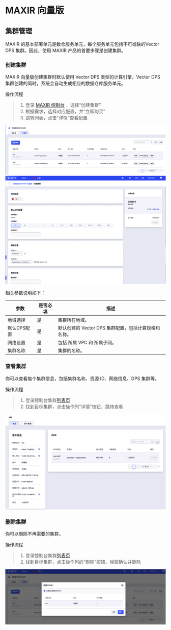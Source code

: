 # MAXIR 向量版
## 集群管理
MAXIR 的基本部署单元是数仓服务单元，每个服务单元包括不可或缺的Vector DPS 集群。因此，使用 MAXIR 产品的首要步骤是创建集群。

### 创建集群
MAXIR 向量版创建集群时默认使用 Vector DPS 类型的计算引擎。Vector DPS 集群创建的同时，系统会自动生成相应的数据仓库服务单元。

操作流程
>1. 登录 [MAXIR 控制台](https://console.ucloud.cn/maxir/vector) ，选择“创建集群”
>2. 根据需求，选择对应配置，并“立即购买”
>3. 跳转列表，点击“详情”查看配置

![](/images/guide/vector-create1.png)
![](/images/guide/vector-create2.png)

相关参数说明如下：

| 参数 | 是否必填 | 描述 |
| --- | --- | --- |
| 地域选择 | 是 | 集群所在地域。 |
| 默认DPS配置 | 是 | 默认创建的 Vector DPS 集群配置，包括计算规格和名称。 |
| 网络设置 | 是 | 包括 所属 VPC 和 所属子网。 |
| 集群名称 | 是 | 集群的名称。 |


### 查看集群
你可以查看每个集群信息，包括集群名称、资源 ID、网络信息、DPS 集群等。

操作流程
>1. 登录控制台集群[列表页](https://console.ucloud.cn/maxir/vector)
>2. 找到目标集群，点击操作列“详情”按钮，跳转查看

![](/images/guide/vector-cluster-1.png)


### 删除集群
你可以删除不再需要的集群。

操作流程
>1. 登录控制台集群[列表页](https://console.ucloud.cn/maxir/vector)
>2. 找到目标集群，点击操作列的“删除”按钮，弹窗确认并删除

![](/images/guide/vector-cluster-2.png)
